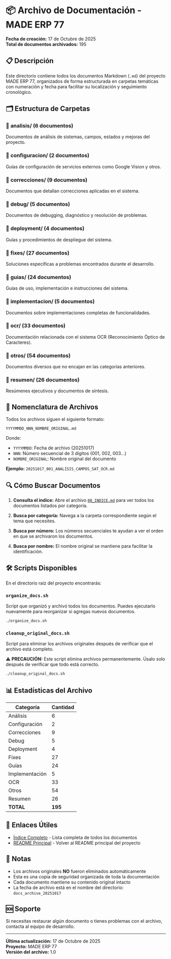 # 📦 Archivo de Documentación - MADE ERP 77

**Fecha de creación:** 17 de Octubre de 2025  
**Total de documentos archivados:** 195

## 📋 Descripción

Este directorio contiene todos los documentos Markdown (`.md`) del proyecto MADE ERP 77, organizados de forma estructurada en carpetas temáticas con numeración y fecha para facilitar su localización y seguimiento cronológico.

## 🗂️ Estructura de Carpetas

### 📁 **analisis/** (6 documentos)
Documentos de análisis de sistemas, campos, estados y mejoras del proyecto.

### 📁 **configuracion/** (2 documentos)
Guías de configuración de servicios externos como Google Vision y otros.

### 📁 **correcciones/** (9 documentos)
Documentos que detallan correcciones aplicadas en el sistema.

### 📁 **debug/** (5 documentos)
Documentos de debugging, diagnóstico y resolución de problemas.

### 📁 **deployment/** (4 documentos)
Guías y procedimientos de despliegue del sistema.

### 📁 **fixes/** (27 documentos)
Soluciones específicas a problemas encontrados durante el desarrollo.

### 📁 **guias/** (24 documentos)
Guías de uso, implementación e instrucciones del sistema.

### 📁 **implementacion/** (5 documentos)
Documentos sobre implementaciones completas de funcionalidades.

### 📁 **ocr/** (33 documentos)
Documentación relacionada con el sistema OCR (Reconocimiento Óptico de Caracteres).

### 📁 **otros/** (54 documentos)
Documentos diversos que no encajan en las categorías anteriores.

### 📁 **resumen/** (26 documentos)
Resúmenes ejecutivos y documentos de síntesis.

## 📝 Nomenclatura de Archivos

Todos los archivos siguen el siguiente formato:

```
YYYYMMDD_NNN_NOMBRE_ORIGINAL.md
```

Donde:
- `YYYYMMDD`: Fecha de archivo (20251017)
- `NNN`: Número secuencial de 3 dígitos (001, 002, 003...)
- `NOMBRE_ORIGINAL`: Nombre original del documento

**Ejemplo:** `20251017_001_ANALISIS_CAMPOS_SAT_OCR.md`

## 🔍 Cómo Buscar Documentos

1. **Consulta el índice:** Abre el archivo [`00_INDICE.md`](./00_INDICE.md) para ver todos los documentos listados por categoría.

2. **Busca por categoría:** Navega a la carpeta correspondiente según el tema que necesites.

3. **Busca por número:** Los números secuenciales te ayudan a ver el orden en que se archivaron los documentos.

4. **Busca por nombre:** El nombre original se mantiene para facilitar la identificación.

## 🛠️ Scripts Disponibles

En el directorio raíz del proyecto encontrarás:

### `organize_docs.sh`
Script que organizó y archivó todos los documentos. Puedes ejecutarlo nuevamente para reorganizar si agregas nuevos documentos.

```bash
./organize_docs.sh
```

### `cleanup_original_docs.sh`
Script para eliminar los archivos originales después de verificar que el archivo está completo.

⚠️ **PRECAUCIÓN:** Este script elimina archivos permanentemente. Úsalo solo después de verificar que todo está correcto.

```bash
./cleanup_original_docs.sh
```

## 📊 Estadísticas del Archivo

| Categoría        | Cantidad |
|------------------|----------|
| Análisis         | 6        |
| Configuración    | 2        |
| Correcciones     | 9        |
| Debug            | 5        |
| Deployment       | 4        |
| Fixes            | 27       |
| Guías            | 24       |
| Implementación   | 5        |
| OCR              | 33       |
| Otros            | 54       |
| Resumen          | 26       |
| **TOTAL**        | **195**  |

## 🔗 Enlaces Útiles

- [Índice Completo](./00_INDICE.md) - Lista completa de todos los documentos
- [README Principal](../README.md) - Volver al README principal del proyecto

## 📌 Notas

- Los archivos originales **NO** fueron eliminados automáticamente
- Esta es una copia de seguridad organizada de toda la documentación
- Cada documento mantiene su contenido original intacto
- La fecha de archivo está en el nombre del directorio: `docs_archive_20251017`

## 🆘 Soporte

Si necesitas restaurar algún documento o tienes problemas con el archivo, contacta al equipo de desarrollo.

---

**Última actualización:** 17 de Octubre de 2025  
**Proyecto:** MADE ERP 77  
**Versión del archivo:** 1.0
